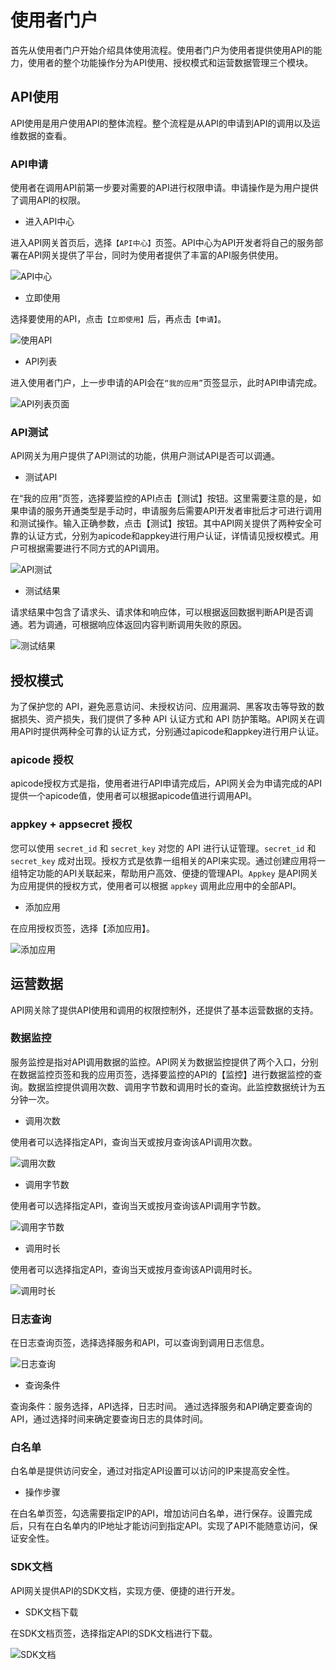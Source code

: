 # 使用者门户

首先从使用者门户开始介绍具体使用流程。使用者门户为使用者提供使用API的能力，使用者的整个功能操作分为API使用、授权模式和运营数据管理三个模块。

## API使用

API使用是用户使用API的整体流程。整个流程是从API的申请到API的调用以及运维数据的查看。

### API申请

使用者在调用API前第一步要对需要的API进行权限申请。申请操作是为用户提供了调用API的权限。
* 进入API中心

进入API网关首页后，选择`【API中心】`页签。API中心为API开发者将自己的服务部署在API网关提供了平台，同时为使用者提供了丰富的API服务供使用。
 
![API中心](/articles/apigateway/5-/images/img2.1.1-1.png)

* 立即使用

选择要使用的API，点击`【立即使用】`后，再点击`【申请】`。
 
![使用API](/articles/apigateway/5-/images/img2.1.1-2.png)

* API列表

进入使用者门户，上一步申请的API会在`“我的应用”`页签显示，此时API申请完成。

![API列表页面](/articles/apigateway/5-/images/img2.1.1-3.png)

### API测试

API网关为用户提供了API测试的功能，供用户测试API是否可以调通。

* 测试API

在“我的应用”页签，选择要监控的API点击【测试】按钮。这里需要注意的是，如果申请的服务开通类型是手动时，申请服务后需要API开发者审批后才可进行调用和测试操作。输入正确参数，点击【测试】按钮。其中API网关提供了两种安全可靠的认证方式，分别为apicode和appkey进行用户认证，详情请见授权模式。用户可根据需要进行不同方式的API调用。

![API测试](/articles/apigateway/5-/images/img2.1.2-1.png)

* 测试结果

请求结果中包含了请求头、请求体和响应体，可以根据返回数据判断API是否调通。若为调通，可根据响应体返回内容判断调用失败的原因。

![测试结果](/articles/apigateway/5-/images/img2.1.2-2.png)

## 授权模式

为了保护您的 API，避免恶意访问、未授权访问、应用漏洞、黑客攻击等导致的数据损失、资产损失，我们提供了多种 API 认证方式和 API 防护策略。API网关在调用API时提供两种全可靠的认证方式，分别通过apicode和appkey进行用户认证。

### apicode 授权

apicode授权方式是指，使用者进行API申请完成后，API网关会为申请完成的API提供一个apicode值，使用者可以根据apicode值进行调用API。

### appkey + appsecret 授权

您可以使用 `secret_id` 和 `secret_key` 对您的 API 进行认证管理。`secret_id` 和 `secret_key` 成对出现。授权方式是依靠一组相关的API来实现。通过创建应用将一组特定功能的API关联起来，帮助用户高效、便捷的管理API。`Appkey` 是API网关为应用提供的授权方式，使用者可以根据 `appkey` 调用此应用中的全部API。

* 添加应用

在应用授权页签，选择【添加应用】。

![添加应用](/articles/apigateway/5-/images/img2.2.2-1.png)

## 运营数据

API网关除了提供API使用和调用的权限控制外，还提供了基本运营数据的支持。

### 数据监控

服务监控是指对API调用数据的监控。API网关为数据监控提供了两个入口，分别在数据监控页签和我的应用页签，选择要监控的API的【监控】进行数据监控的查询。数据监控提供调用次数、调用字节数和调用时长的查询。此监控数据统计为五分钟一次。

* 调用次数

使用者可以选择指定API，查询当天或按月查询该API调用次数。

![调用次数](/articles/apigateway/5-/images/img2.3.1-1.png)

* 调用字节数

使用者可以选择指定API，查询当天或按月查询该API调用字节数。

![调用字节数](/articles/apigateway/5-/images/img2.3.1-2.png)

* 调用时长

使用者可以选择指定API，查询当天或按月查询该API调用时长。

![调用时长](/articles/apigateway/5-/images/img2.3.1-3.png)

### 日志查询

在日志查询页签，选择选择服务和API，可以查询到调用日志信息。

![日志查询](/articles/apigateway/5-/images/img2.3.2-1.png)

* 查询条件

查询条件：服务选择，API选择，日志时间。
通过选择服务和API确定要查询的API，通过选择时间来确定要查询日志的具体时间。

### 白名单

白名单是提供访问安全，通过对指定API设置可以访问的IP来提高安全性。

* 操作步骤

在白名单页签，勾选需要指定IP的API，增加访问白名单，进行保存。设置完成后，只有在白名单内的IP地址才能访问到指定API。实现了API不能随意访问，保证安全性。

### SDK文档

API网关提供API的SDK文档，实现方便、便捷的进行开发。

* SDK文档下载

在SDK文档页签，选择指定API的SDK文档进行下载。

![SDK文档](/articles/apigateway/5-/images/img2.3.4-1.png)
